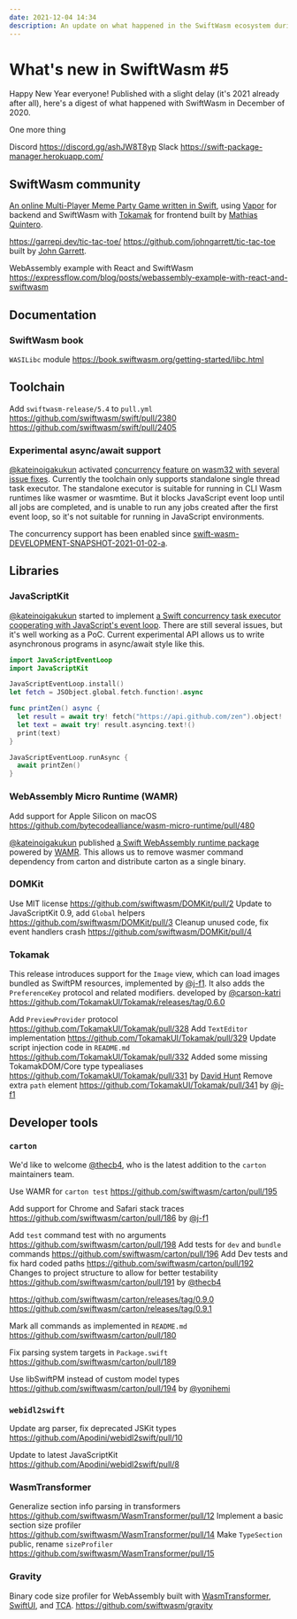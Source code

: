 ```yaml
---
date: 2021-12-04 14:34
description: An update on what happened in the SwiftWasm ecosystem during December 2020.
---
```

# What's new in SwiftWasm #5

Happy New Year everyone! Published with a slight delay (it's 2021 already after all), here's a
digest of what happened with SwiftWasm in December of 2020.

One more thing

Discord https://discord.gg/ashJW8T8yp Slack https://swift-package-manager.herokuapp.com/

## SwiftWasm community

[An online Multi-Player Meme Party Game written in Swift](https://github.com/nerdsupremacist/memes),
using [Vapor](https://vapor.codes/) for backend and SwiftWasm with
[Tokamak](https://tokamak.dev) for frontend built by [Mathias Quintero](https://github.com/nerdsupremacist).

https://garrepi.dev/tic-tac-toe/ https://github.com/johngarrett/tic-tac-toe built by [John Garrett](https://github.com/johngarrett).

WebAssembly example with React and SwiftWasm https://expressflow.com/blog/posts/webassembly-example-with-react-and-swiftwasm

## Documentation

### SwiftWasm book

`WASILibc` module https://book.swiftwasm.org/getting-started/libc.html

## Toolchain

Add `swiftwasm-release/5.4` to `pull.yml` https://github.com/swiftwasm/swift/pull/2380
https://github.com/swiftwasm/swift/pull/2405

### Experimental async/await support

[@kateinoigakukun](https://github.com/kateinoigakukun) activated [concurrency feature on wasm32 with several issue fixes](https://github.com/swiftwasm/swift/pull/2408). Currently the toolchain only supports standalone single thread task executor. 
The standalone executor is suitable for running in CLI Wasm runtimes like wasmer or wasmtime. But it blocks JavaScript event loop until all jobs are completed, and is unable to run any jobs created after the first event loop, so it's not suitable for running in JavaScript environments.

The concurrency support has been enabled since [swift-wasm-DEVELOPMENT-SNAPSHOT-2021-01-02-a](https://github.com/swiftwasm/swift/releases/tag/swift-wasm-DEVELOPMENT-SNAPSHOT-2021-01-02-a).


## Libraries

### JavaScriptKit

[@kateinoigakukun](https://github.com/kateinoigakukun) started to implement [a Swift concurrency task executor cooperating with JavaScript's event loop](https://github.com/swiftwasm/JavaScriptKit/pull/112). There are still several issues, but it's well working as a PoC. Current experimental API allows us to write asynchronous programs in async/await style like this. 

```swift
import JavaScriptEventLoop
import JavaScriptKit

JavaScriptEventLoop.install()
let fetch = JSObject.global.fetch.function!.async

func printZen() async {
  let result = await try! fetch("https://api.github.com/zen").object!
  let text = await try! result.asyncing.text!()
  print(text)
}

JavaScriptEventLoop.runAsync {
  await printZen()
}
```

### WebAssembly Micro Runtime (WAMR)

Add support for Apple Silicon on macOS https://github.com/bytecodealliance/wasm-micro-runtime/pull/480

[@kateinoigakukun](https://github.com/kateinoigakukun) published [a Swift WebAssembly runtime package](https://github.com/swiftwasm/wamr-swift) powered by [WAMR](https://github.com/bytecodealliance/wasm-micro-runtime). This allows us to remove wasmer command dependency from carton and distribute carton as a single binary.



### DOMKit

Use MIT license https://github.com/swiftwasm/DOMKit/pull/2
Update to JavaScriptKit 0.9, add `Global` helpers https://github.com/swiftwasm/DOMKit/pull/3
Cleanup unused code, fix event handlers crash https://github.com/swiftwasm/DOMKit/pull/4

### Tokamak
This release introduces support for the `Image` view, which can load images bundled as SwiftPM resources,
implemented by [@j-f1](https://github.com/j-f1). It also adds the `PreferenceKey` protocol and related modifiers.
developed by [@carson-katri](https://github.com/carson-katri) https://github.com/TokamakUI/Tokamak/releases/tag/0.6.0

Add `PreviewProvider` protocol https://github.com/TokamakUI/Tokamak/pull/328
Add `TextEditor` implementation https://github.com/TokamakUI/Tokamak/pull/329
Update script injection code in `README.md` https://github.com/TokamakUI/Tokamak/pull/332
Added some missing TokamakDOM/Core type typealiases https://github.com/TokamakUI/Tokamak/pull/331 by [David Hunt](https://github.com/foscomputerservices)
Remove extra `path` element https://github.com/TokamakUI/Tokamak/pull/341 by [@j-f1](https://github.com/j-f1)

## Developer tools

### `carton`

We'd like to welcome [@thecb4](https://github.com/thecb4), who is the latest addition to the
`carton` maintainers team.

Use WAMR for `carton test` https://github.com/swiftwasm/carton/pull/195

Add support for Chrome and Safari stack traces https://github.com/swiftwasm/carton/pull/186 by [@j-f1](https://github.com/j-f1)

Add `test` command test with no arguments https://github.com/swiftwasm/carton/pull/198
Add tests for `dev` and `bundle` commands https://github.com/swiftwasm/carton/pull/196
Add Dev tests and fix hard coded paths https://github.com/swiftwasm/carton/pull/192
Changes to project structure to allow for better testability https://github.com/swiftwasm/carton/pull/191
by [@thecb4](https://github.com/thecb4)

https://github.com/swiftwasm/carton/releases/tag/0.9.0
https://github.com/swiftwasm/carton/releases/tag/0.9.1

Mark all commands as implemented in `README.md` https://github.com/swiftwasm/carton/pull/180

Fix parsing system targets in `Package.swift` https://github.com/swiftwasm/carton/pull/189

Use libSwiftPM instead of custom model types https://github.com/swiftwasm/carton/pull/194 by [@yonihemi](https://github.com/yonihemi)


### `webidl2swift`

Update arg parser, fix deprecated JSKit types https://github.com/Apodini/webidl2swift/pull/10

Update to latest JavaScriptKit https://github.com/Apodini/webidl2swift/pull/8

### WasmTransformer

Generalize section info parsing in transformers https://github.com/swiftwasm/WasmTransformer/pull/12
Implement a basic section size profiler https://github.com/swiftwasm/WasmTransformer/pull/14
Make `TypeSection` public, rename `sizeProfiler` https://github.com/swiftwasm/WasmTransformer/pull/15

### Gravity

Binary code size profiler for WebAssembly built with [WasmTransformer](https://github.com/swiftwasm/WasmTransformer), [SwiftUI](https://developer.apple.com/xcode/swiftui/), and [TCA](https://github.com/pointfreeco/swift-composable-architecture/). https://github.com/swiftwasm/gravity
